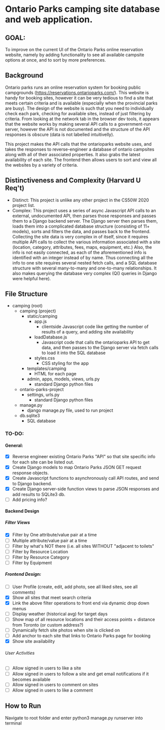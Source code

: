 # Ontario Parks camping site database and web application.

## GOAL:
To improve on the current UI of the Ontario Parks online reservation website, namely by adding functionality to see all available campsite options at once, and to sort by more preferences.

## Background
Ontario parks runs an online reservation system for booking public campgrounds (https://reservations.ontarioparks.com/).  This website is handy for booking sites, however it can be very tedious to find a site that meets certain criteria and is available (especially when the provincial parks are busy).  The design of the website is such that you need to individually check each park, checking for available sites, instead of just filtering by criteria.  From looking at the network tab in the browser dev tools, it appears that the website works by making several API calls to a government-run server, however the API is not documented and the structure of the API responses is obscure (data is not labelled intuitivelly). 

This project makes the API calls that the ontarioparks website uses, and takes the responses to reverse-engineer a database of ontario campsites along with all of their associated properties.  It also grabs the latest availability of each site. The frontend then allows users to sort and view all the websites by a variety of criteria.

## Distinctiveness and Complexity (Harvard U Req't)
- Distinct: This project is unlike any other project in the CS50W 2020 project list.
- Complex: This project uses a series of async Javascript API calls to an external, undocumented API, then parses those responses and passes them to a Django backend server.  The Django server then parses them, loads them into a complicated database structure (consisting of 11+ models), sorts and filters the data, and passes back to the frontend.  Collecting the site data is very complex in of itself, since it requires multiple API calls to collect the various information associated with a site (location, category, attributes, fees, maps, equipment, etc.) Also, the info is not easily connected, as each of the aforementioned info is identified with an integer instead of by name. Thus connecting all the info to one site requires several nested fetch calls, and a SQL database structure with several many-to-many and one-to-many relationships. It also makes querying the database very complex (Q() queries in Django were helpful here).

## File Structure
- camping (root)
    - camping (project)
        - static/camping
            - app.js
                - clientside Javascript code like getting the number of results of a query, and adding site availability
            - loadDatabase.js
                - Javascript code that calls the ontarioparks API to get data, and then passes to the Django server via fetch calls to load it into the SQL database
            - styles.css
                - CSS styling for the app
        - templates/camping
            - HTML for each page
        - admin, apps, models, views, urls.py
            - standard Django python files
    - ontario-parks-project
        - settings, urls.py
            - standard Django python files
    - manage.py
        - django manage.py file, used to run project
    - db.sqlite3
        - SQL database

### TO-DO:
#### General:
- [x] Reverse engineer existing Ontario Parks "API" so that site specific info for each site can be listed out.
- [x] Create Django models to map Ontario Parks JSON GET request response objects.
- [x] Create Javascript functions to asynchronously call API routes, and send to Django backend.
- [x] Create Django server-side function views to parse JSON responses and add results to SQLite3 db.
- [ ] Add pricing info?

#### Backend Design
##### Filter Views
- [x] Filter by One attribute/value pair at a time
- [ ] Multiple attribute/value pair at a time   
- [ ] Filter by what's NOT there (i.e. all sites WITHOUT "adjacent to toilets"
- [ ] Filter by Resource Location
- [ ] Filter by Resource Category
- [ ] Filter by Equipment
 
##### Frontend Design:
- [ ] User Profile (create, edit, add photo, see all liked sites, see all comments)
- [x] Show all sites that meet search criteria
- [x] Link the above filter operations to front end via dynamic drop down menus
- [ ] Display weather (historical avg) for target days
- [ ] Show map of all resource locations and their access points + distance from Toronto (or custom address?)
- [ ] Dynamically fetch site photos when site is clicked on
- [ ] Add anchor to each site that links to Ontario Parks page for booking
- [x] Show site availability
###### User Activities
- [ ] Allow signed in users to like a site
- [ ] Allow signed in users to follow a site and get email notifications if it becomes available
- [ ] Allow signed in users to comment on sites
- [ ] Allow signed in users to like a comment

## How to Run
Navigate to root folder and enter python3 manage.py runserver into terminal
